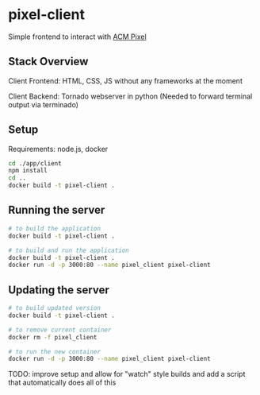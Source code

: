 # pixel-client

Simple frontend to interact with [ACM Pixel](https://github.com/acm-uiuc/pixel)

## Stack Overview

Client Frontend: HTML, CSS, JS without any frameworks at the moment

Client Backend: Tornado webserver in python (Needed to forward terminal output via terminado)

## Setup

Requirements: node.js, docker

```bash
cd ./app/client
npm install
cd ..
docker build -t pixel-client .
```

## Running the server

```bash
# to build the application
docker build -t pixel-client .

# to build and run the application
docker build -t pixel-client .
docker run -d -p 3000:80 --name pixel_client pixel-client
```

## Updating the server

```bash
# to build updated version
docker build -t pixel-client .

# to remove current container
docker rm -f pixel_client

# to run the new container
docker run -d -p 3000:80 --name pixel_client pixel-client
```


TODO: improve setup and allow for "watch" style builds and add a script that automatically does all of this
